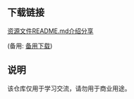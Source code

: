 

## 下载链接
[资源文件README.md介绍分享]() 

(备用: [备用下载](https://pan.baidu.com/s/1z5RweUSgNOBtwItlvphxtw?pwd=1234))

## 说明

该仓库仅用于学习交流，请勿用于商业用途。
